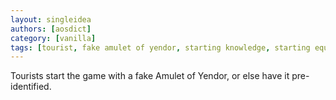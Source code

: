 ```yaml
---
layout: singleidea
authors: [aosdict]
category: [vanilla]
tags: [tourist, fake amulet of yendor, starting knowledge, starting equipment]
---
```

Tourists start the game with a fake Amulet of Yendor, or else have it
pre-identified.
